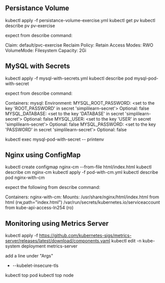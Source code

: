 ## Persistance Volume
kubectl apply -f persistance-volume-exercise.yml 
kubectl get pv
kubectl describe pv pv-exercise

expect from describe command:

Claim:           default/pvc-exercise
Reclaim Policy:  Retain
Access Modes:    RWO
VolumeMode:      Filesystem
Capacity:        2Gi


## MySQL with Secrets
kubectl apply -f mysql-with-secrets.yml
kubectl describe pod mysql-pod-with-secret

expect from describe command:

Containers:
  mysql:
    Environment:
      MYSQL_ROOT_PASSWORD:  <set to the key 'ROOT_PASSWORD' in secret 'simplilearn-secret'>  Optional: false
      MYSQL_DATABASE:       <set to the key 'DATABASE' in secret 'simplilearn-secret'>       Optional: false
      MYSQL_USER:           <set to the key 'USER' in secret 'simplilearn-secret'>           Optional: false
      MYSQL_PASSWORD:       <set to the key 'PASSWORD' in secret 'simplilearn-secret'>       Optional: false


kubectl exec mysql-pod-with-secret -- printenv

## Nginx using ConfigMap
kubectl create configmap nginx-cm --from-file html/index.html
kubectl describe cm nginx-cm
kubectl apply -f pod-with-cm.yml
kubectl describe pod nginx-with-cm

expect the following from describe command:

Containers:
  nginx-with-cm:
    Mounts:
      /usr/share/nginx/html/index.html from html (rw,path="index.html")
      /var/run/secrets/kubernetes.io/serviceaccount from kube-api-access-ln254 (ro)

## Monitoring using Metrics Server
kubectl apply -f https://github.com/kubernetes-sigs/metrics-server/releases/latest/download/components.yaml
kubectl edit -n kube-system deployment metrics-server

add a line under "Args"
- --kubelet-insecure-tls

kubectl top pod
kubectl top node
